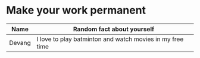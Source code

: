 # Make your work permanent

| Name        | Random fact about yourself     |
|-------------|--------|
| Devang      | I love to play batminton and watch movies in my free time |
